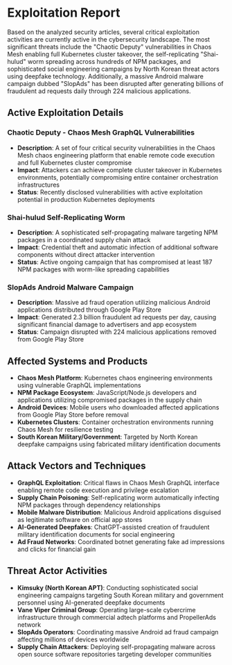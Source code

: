 # Exploitation Report

Based on the analyzed security articles, several critical exploitation activities are currently active in the cybersecurity landscape. The most significant threats include the "Chaotic Deputy" vulnerabilities in Chaos Mesh enabling full Kubernetes cluster takeover, the self-replicating "Shai-hulud" worm spreading across hundreds of NPM packages, and sophisticated social engineering campaigns by North Korean threat actors using deepfake technology. Additionally, a massive Android malware campaign dubbed "SlopAds" has been disrupted after generating billions of fraudulent ad requests daily through 224 malicious applications.

## Active Exploitation Details

### Chaotic Deputy - Chaos Mesh GraphQL Vulnerabilities
- **Description**: A set of four critical security vulnerabilities in the Chaos Mesh chaos engineering platform that enable remote code execution and full Kubernetes cluster compromise
- **Impact**: Attackers can achieve complete cluster takeover in Kubernetes environments, potentially compromising entire container orchestration infrastructures
- **Status**: Recently disclosed vulnerabilities with active exploitation potential in production Kubernetes deployments

### Shai-hulud Self-Replicating Worm
- **Description**: A sophisticated self-propagating malware targeting NPM packages in a coordinated supply chain attack
- **Impact**: Credential theft and automatic infection of additional software components without direct attacker intervention
- **Status**: Active ongoing campaign that has compromised at least 187 NPM packages with worm-like spreading capabilities

### SlopAds Android Malware Campaign
- **Description**: Massive ad fraud operation utilizing malicious Android applications distributed through Google Play Store
- **Impact**: Generated 2.3 billion fraudulent ad requests per day, causing significant financial damage to advertisers and app ecosystem
- **Status**: Campaign disrupted with 224 malicious applications removed from Google Play Store

## Affected Systems and Products

- **Chaos Mesh Platform**: Kubernetes chaos engineering environments using vulnerable GraphQL implementations
- **NPM Package Ecosystem**: JavaScript/Node.js developers and applications utilizing compromised packages in the supply chain
- **Android Devices**: Mobile users who downloaded affected applications from Google Play Store before removal
- **Kubernetes Clusters**: Container orchestration environments running Chaos Mesh for resilience testing
- **South Korean Military/Government**: Targeted by North Korean deepfake campaigns using fabricated military identification documents

## Attack Vectors and Techniques

- **GraphQL Exploitation**: Critical flaws in Chaos Mesh GraphQL interface enabling remote code execution and privilege escalation
- **Supply Chain Poisoning**: Self-replicating worm automatically infecting NPM packages through dependency relationships
- **Mobile Malware Distribution**: Malicious Android applications disguised as legitimate software on official app stores
- **AI-Generated Deepfakes**: ChatGPT-assisted creation of fraudulent military identification documents for social engineering
- **Ad Fraud Networks**: Coordinated botnet generating fake ad impressions and clicks for financial gain

## Threat Actor Activities

- **Kimsuky (North Korean APT)**: Conducting sophisticated social engineering campaigns targeting South Korean military and government personnel using AI-generated deepfake documents
- **Vane Viper Criminal Group**: Operating large-scale cybercrime infrastructure through commercial adtech platforms and PropellerAds network
- **SlopAds Operators**: Coordinating massive Android ad fraud campaign affecting millions of devices worldwide
- **Supply Chain Attackers**: Deploying self-propagating malware across open source software repositories targeting developer communities